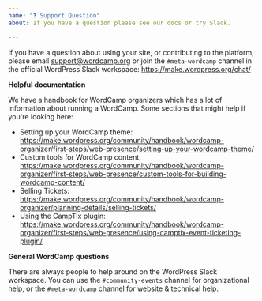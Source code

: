 ```yaml
---
name: "❓ Support Question"
about: If you have a question please see our docs or try Slack.

---
```


If you have a question about using your site, or contributing to the platform, please email support@wordcamp.org or join the `#meta-wordcamp` channel in the official WordPress Slack workspace: https://make.wordpress.org/chat/

**Helpful documentation**

We have a handbook for WordCamp organizers which has a lot of information about running a WordCamp. Some sections that might help if you're looking here:

- Setting up your WordCamp theme: https://make.wordpress.org/community/handbook/wordcamp-organizer/first-steps/web-presence/setting-up-your-wordcamp-theme/
- Custom tools for WordCamp content: https://make.wordpress.org/community/handbook/wordcamp-organizer/first-steps/web-presence/custom-tools-for-building-wordcamp-content/
- Selling Tickets: https://make.wordpress.org/community/handbook/wordcamp-organizer/planning-details/selling-tickets/ 
- Using the CampTix plugin: https://make.wordpress.org/community/handbook/wordcamp-organizer/first-steps/web-presence/using-camptix-event-ticketing-plugin/

**General WordCamp questions**

There are always people to help around on the WordPress Slack workspace. You can use the `#community-events` channel for organizational help, or the `#meta-wordcamp` channel for website & technical help.
